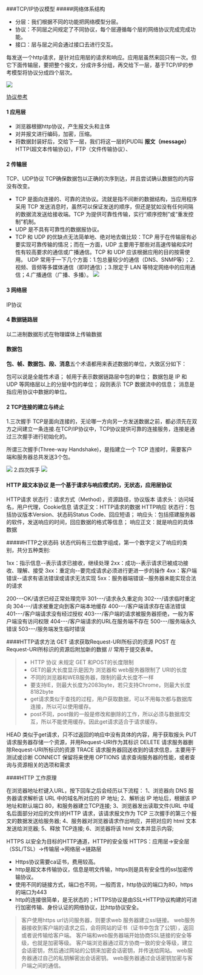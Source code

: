 ###TCP/IP协议模型
#####网络体系结构
* 分层：我们根据不同的功能把网络模型分层。
* 协议：不同层之间规定了不同协议，每个层遵循每个层的网络协议完成完成功能。
* 接口：层与层之间会通过接口去进行交互。

每发送一个http请求，是针对应用层的请求和响应。应用层虽然来回只有一次。但它下面传输层，要把整个报文，分成许多分组，再交给下一层，基于TCP/IP的参考模型将协议分成四个层次。

![](./i/1.jpg)

[协议参考](https://hit-alibaba.github.io/interview/basic/network/HTTP.html)
#### 1 应用层
* 浏览器根据http协议，产生报文头和主体
* 对并报文进行编码，加密，压缩。
* 将数据封装好后，交给下一层，我们将这一层的PUD叫 **报文（message）**
HTTP(超文本传输协议)，FTP（文件传输协议）、
#### 2 传输层
TCP、UDP协议
TCP确保数据包以正确的次序到达，并且尝试确认数据包的内容没有改变。
* TCP 是面向连接的、可靠的流协议。流就是指不间断的数据结构，当应用程序采用 TCP 发送消息时，虽然可以保证发送的顺序，但还是犹如没有任何间隔的数据流发送给接收端。TCP 为提供可靠性传输，实行“顺序控制”或“重发控制”机制。
* UDP 是不具有可靠性的数据报协议。
* TCP 和 UDP 的优缺点无法简单地、绝对地去做比较：TCP 用于在传输层有必要实现可靠传输的情况；而在一方面，UDP 主要用于那些对高速传输和实时性有较高要求的通信或广播通信。TCP 和 UDP 应该根据应用的目的按需使用。
UDP 常用于一下几个方面：1.包总量较少的通信（DNS、SNMP等）；2.视频、音频等多媒体通信（即时通信）；3.限定于 LAN 等特定网络中的应用通信；4.广播通信（广播、多播）。
![](./i/2.jpg)
#### 3 网络层
IP协议
#### 4 数据链路层
以二进制数据形式在物理媒体上传输数据

#### **数据包**
**包、帧、数据包、段、消息**五个术语都用来表述数据的单位，大致区分如下：

包可以说是全能性术语；
帧用于表示数据链路层中包的单位；
数据包是 IP 和 UDP 等网络层以上的分层中包的单位；
段则表示 TCP 数据流中的信息；
消息是指应用协议中数据的单位。

#### 2 TCP连接的建立与终止
1.三次握手
TCP是面向连接的，无论哪一方向另一方发送数据之前，都必须先在双方之间建立一条连接.在TCP/IP协议中，TCP协议提供可靠的连接服务，连接是通过三次握手进行初始化的。

所谓三次握手(Three-way Handshake)，是指建立一个 TCP 连接时，需要客户端和服务器总共发送3个包。

![](./i/3.jpg)
2.四次挥手
![](./i/4.jpg)

#### HTTP 超文本协议 是一个基于请求与响应模式的，无状态，应用层协议
HTTP请求
状态行：请求方式（Method），资源路径，协议版本
请求头：访问域名，用户代理，Cookie信息
请求正文：HTTP请求的数据
HTTP响应
状态行：包括协议版本Version、状态码Status Code、回应短语；
响应头：包括搭建服务器的软件，发送响应的时间，回应数据的格式等信息；
响应正文：就是响应的具体数据

#####HTTP之状态码
状态代码有三位数字组成，第一个数字定义了响应的类别，共分五种类别:

1xx：指示信息--表示请求已接收，继续处理
2xx：成功--表示请求已被成功接收、理解、接受
3xx：重定向--要完成请求必须进行更进一步的操作
4xx：客户端错误--请求有语法错误或请求无法实现
5xx：服务器端错误--服务器未能实现合法 的请求

200---OK/请求已经正常处理完毕
301---/请求永久重定向
302---/请求临时重定向
304---/请求被重定向到客户端本地缓存
400---/客户端请求存在语法错误
401---/客户端请求没有经过授权
403---/客户端的请求被服务器拒绝，一般为客户端没有访问权限
404---/客户端请求的URL在服务端不存在
500---/服务端永久错误
503---/服务端发生临时错误

####HTTP请求方法
GET     请求获取Request-URI所标识的资源
POST    在Request-URI所标识的资源后附加新的数据 // 常用于提交表单。
> * HTTP 协议 未规定 GET 和POST的长度限制
> * GET的最大长度显示是因为 浏览器和 web服务器限制了 URI的长度
>  * 不同的浏览器和WEB服务器，限制的最大长度不一样
>  * 要支持IE，则最大长度为2083byte，若只支持Chrome，则最大长度 8182byte
>  * get请求类似于查找的过程，用户获取数据，可以不用每次都与数据库连接，所以可以使用缓存。
>  * post不同，post做的一般是修改和删除的工作，所以必须与数据库交互，所以不能使用缓存。因此get请求适合于请求缓存。

HEAD    类似于get请求，只不过返回的响应中没有具体的内容，用于获取报头
PUT     请求服务器存储一个资源，并用Request-URI作为其标识
DELETE  请求服务器删除Request-URI所标识的资源
TRACE   请求服务器回送收到的请求信息，主要用于测试或诊断
CONNECT 保留将来使用
OPTIONS 请求查询服务器的性能，或者查询与资源相关的选项和需求

####HTTP 工作原理

在浏览器地址栏键入URL，按下回车之后会经历以下流程：
1、浏览器向 DNS 服务器请求解析该 URL 中的域名所对应的 IP 地址;
2、解析出 IP 地址后，根据该 IP 地址和默认端口 80，和服务器建立TCP连接;
3、浏览器发出读取文件(URL 中域名后面部分对应的文件)的HTTP 请求，该请求报文作为 TCP 三次握手的第三个报文的数据发送给服务器;
4、服务器对浏览器请求作出响应，并把对应的 html 文本发送给浏览器;
5、释放 TCP连接;
6、浏览器将该 html 文本并显示内容;

HTTPS 以安全为目标的HTTP通道，HTTP的安全版
HTTPS：应用层->安全层（SSL/TSL）->传输层->网络层->链路层
* Https协议需要ca证书，费用较高。
* http是超文本传输协议，信息是明文传输，https则是具有安全性的ssl加密传输协议。
* 使用不同的链接方式，端口也不同，一般而言，http协议的端口为80，https的端口为443
* http的连接很简单，是无状态的；HTTPS协议是由SSL+HTTP协议构建的可进行加密传输、身份认证的网络协议，比http协议安全。

> 客户使用https url访问服务器，则要求web 服务器建立ssl链接。
web服务器接收到客户端的请求之后，会将网站的证书（证书中包含了公钥），返回或者说传输给客户端。
客户端和web服务器端开始协商SSL链接的安全等级，也就是加密等级。
客户端浏览器通过双方协商一致的安全等级，建立会话密钥，然后通过网站的公钥来加密会话密钥，并传送给网站。
web服务器通过自己的私钥解密出会话密钥。
web服务器通过会话密钥加密与客户端之间的通信。
